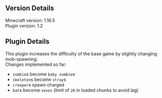 ## Version Details

Minecraft version: 1.16.5\
Plugin version: 1.2

## Plugin Details

This plugin increases the difficulty of the base game by slightly changing mob-spawning.\
Changes implemented so far:
- `zombie`s become `baby zombie`s
- `skeleton`s become `stray`s
- `creeper`s spawn charged
- `bat`s become `vexes` (limit of `20` in loaded chunks to avoid lag)